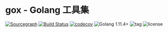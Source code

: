 # gox - Golang 工具集

[![Sourcegraph](https://sourcegraph.com/github.com/mymmsc/gox/-/badge.svg)](https://sourcegraph.com/github.com/mymmsc/gox?badge)
[![Build Status](https://api.travis-ci.com/repos/mymmsc/gox.png)](https://travis-ci.com/mymmsc/gox)
[![codecov](https://codecov.io/gh/mymmsc/gox/branch/master/graph/badge.svg)](https://codecov.io/gh/mymmsc/gox)
![Golang 1.11.4+](https://img.shields.io/badge/Golang-1.16.5+-orange.svg?style=flat)
![tag](https://img.shields.io/github/tag/mymmsc/gox.svg?style=flat)
![license](https://img.shields.io/github/license/mymmsc/gox.svg)

###